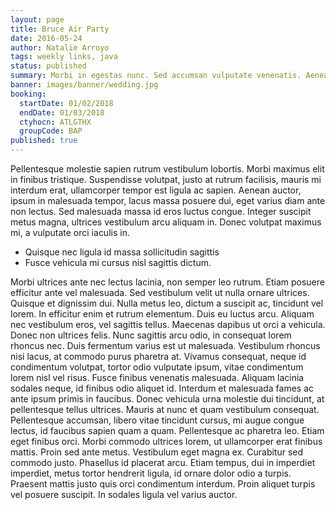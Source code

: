 ```yaml
---
layout: page
title: Bruce Air Party
date: 2016-05-24
author: Natalie Arroyo
tags: weekly links, java
status: published
summary: Morbi in egestas nunc. Sed accumsan vulputate venenatis. Aenean.
banner: images/banner/wedding.jpg
booking:
  startDate: 01/02/2018
  endDate: 01/03/2018
  ctyhocn: ATLGTHX
  groupCode: BAP
published: true
---
```

Pellentesque molestie sapien rutrum vestibulum lobortis. Morbi maximus elit in finibus tristique. Suspendisse volutpat, justo at rutrum facilisis, mauris mi interdum erat, ullamcorper tempor est ligula ac sapien. Aenean auctor, ipsum in malesuada tempor, lacus massa posuere dui, eget varius diam ante non lectus. Sed malesuada massa id eros luctus congue. Integer suscipit metus magna, ultrices vestibulum arcu aliquam in. Donec volutpat maximus mi, a vulputate orci iaculis in.

* Quisque nec ligula id massa sollicitudin sagittis
* Fusce vehicula mi cursus nisl sagittis dictum.

Morbi ultrices ante nec lectus lacinia, non semper leo rutrum. Etiam posuere efficitur ante vel malesuada. Sed vestibulum velit ut nulla ornare ultrices. Quisque et dignissim dui. Nulla metus leo, dictum a suscipit ac, tincidunt vel lorem. In efficitur enim et rutrum elementum. Duis eu luctus arcu. Aliquam nec vestibulum eros, vel sagittis tellus. Maecenas dapibus ut orci a vehicula. Donec non ultrices felis. Nunc sagittis arcu odio, in consequat lorem rhoncus nec. Duis fermentum varius est ut malesuada. Vestibulum rhoncus nisi lacus, at commodo purus pharetra at. Vivamus consequat, neque id condimentum volutpat, tortor odio vulputate ipsum, vitae condimentum lorem nisl vel risus. Fusce finibus venenatis malesuada.
Aliquam lacinia sodales neque, id finibus odio aliquet id. Interdum et malesuada fames ac ante ipsum primis in faucibus. Donec vehicula urna molestie dui tincidunt, at pellentesque tellus ultrices. Mauris at nunc et quam vestibulum consequat. Pellentesque accumsan, libero vitae tincidunt cursus, mi augue congue lectus, id faucibus sapien quam a quam. Pellentesque ac pharetra leo. Etiam eget finibus orci. Morbi commodo ultrices lorem, ut ullamcorper erat finibus mattis. Proin sed ante metus. Vestibulum eget magna ex. Curabitur sed commodo justo. Phasellus id placerat arcu. Etiam tempus, dui in imperdiet imperdiet, metus tortor hendrerit ligula, id ornare dolor odio a turpis. Praesent mattis justo quis orci condimentum interdum. Proin aliquet turpis vel posuere suscipit. In sodales ligula vel varius auctor.
